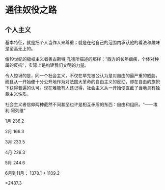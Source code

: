 # 通往奴役之路

## 个人主义

基本特征，就是把个人当作人来尊重；就是在他自己的范围内承认他的看法和趣味是至高无上的。

像19世纪的极权主义者奥古斯特·孔德所描述的那样：“西方的长年痼疾，个体对种属的反抗”，实际上是构建我们文明的力量。



令人惊讶的是，同一个社会主义，不仅在早先被公认为是对自由的最严重的威胁，而且从一开始便十分公开地作为对法国大革命的自由主义的反动，却在自由的旗帜下获得普遍的认可。现在难能有人还记得，社会主义从一开始便直截了当地具有独裁主义性质。





社会主义者信仰两种截然不同甚至也许是相互矛盾的东西：自由和组织。“——埃利·阿列维”



1月 236.2

2月 166.3

3月 233.5

4月 228.3

5月 244.6





6月到11月： 1378.1 + 1109.2



=2487.3 

